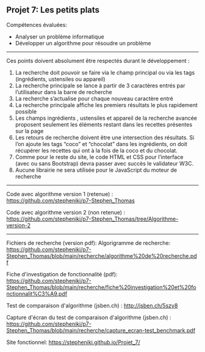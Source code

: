﻿Projet 7: Les petits plats
-------------------------------------------------------------------------------------------------------------------------------------------------------------------------
Compétences évaluées: 
- Analyser un problème informatique
- Développer un algorithme pour résoudre un problème
-------------------------------------------------------------------------------------------------------------------------------------------------------------------------
Ces points doivent absolument être respectés durant le développement :

1. La recherche doit pouvoir se faire via le champ principal ou via les tags (ingrédients,
ustensiles ou appareil)
2. La recherche principale se lance à partir de 3 caractères entrés par l’utilisateur dans la
barre de recherche
3. La recherche s’actualise pour chaque nouveau caractère entré
4. La recherche principale affiche les premiers résultats le plus rapidement possible
5. Les champs ingrédients , ustensiles et appareil de la recherche avancée proposent
seulement les éléments restant dans les recettes présentes sur la page
6. Les retours de recherche doivent être une intersection des résultats. Si l’on ajoute les
tags “coco” et “chocolat” dans les ingrédients, on doit récupérer les recettes qui ont à la
fois de la coco et du chocolat.
7. Comme pour le reste du site, le code HTML et CSS pour l’interface (avec ou sans
Bootstrap) devra passer avec succès le validateur W3C.
8. Aucune librairie ne sera utilisée pour le JavaScript du moteur de recherche
-----------------------------------------------------------------------------------------------------------------------------------------------------------------------

Code avec algorithme version 1 (retenue) : https://github.com/stepheniki/p7-Stephen_Thomas 

Code avec algorithme version 2 (non retenue) : https://github.com/stepheniki/p7-Stephen_Thomas/tree/Algorithme-version-2 

-----------------------------------------------------------------------------------------------------------------------------------------------------------------------

Fichiers de recherche (version pdf):
Algorigramme de recherche: https://github.com/stepheniki/p7-Stephen_Thomas/blob/main/recherche/algorithme%20de%20recherche.pdf

Fiche d'investigation de fonctionnalité (pdf): https://github.com/stepheniki/p7-Stephen_Thomas/blob/main/recherche/fiche%20investigation%20et%20fonctionnalit%C3%A9.pdf

Test de comparaison d'algorithme (jsben.ch) : http://jsben.ch/5szy8

Capture d'écran du test de comparaison d'algorithme (jsben.ch) : https://github.com/stepheniki/p7-Stephen_Thomas/blob/main/recherche/capture_ecran-test_benchmark.pdf

Site fonctionnel: https://stepheniki.github.io/Projet_7/
